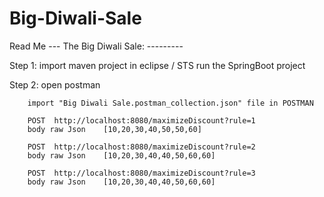 # Big-Diwali-Sale

Read Me ---  The Big Diwali Sale:  ---------

Step 1: import maven project in eclipse / STS
		run the SpringBoot project


Step 2: open postman

		import "Big Diwali Sale.postman_collection.json" file in POSTMAN

		POST  http://localhost:8080/maximizeDiscount?rule=1
		body raw Json    [10,20,30,40,50,50,60]

		POST  http://localhost:8080/maximizeDiscount?rule=2
		body raw Json    [10,20,30,40,40,50,60,60]

		POST  http://localhost:8080/maximizeDiscount?rule=3
		body raw Json    [10,20,30,40,40,50,60,60]
